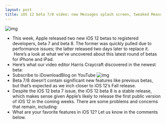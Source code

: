 ```yaml
---
layout: post
title: iOS 12 beta 7/8 video: new Messages splash screen, tweaked Measure app icon
---
```

![img](http://media.idownloadblog.com/wp-content/uploads/2018/08/ios-12-beta-8-video.jpg)
* This week, Apple released two new iOS 12 betas to registered developers, beta 7 and beta 8. The former was quickly pulled due to performance issues; the latter released two days later to replace it.  Here’s a look at what we’ve uncovered about this latest round of betas for iPhone and iPad.
* Here’s what our video editor Harris Craycraft discovered in the newest beta:
* Subscribe to iDownloadBlog on YouTube
![img](http://media.idownloadblog.com/wp-content/uploads/2018/08/ios-12-beta-8.jpg)
* Beta 7/8 doesn’t contain significant new features like previous betas, but that’s expected as we inch closer to iOS 12’s Fall release.
* Despite the iOS 12 beta 7 issue, the iOS 12 beta 8 is a stable release, which makes sense given Apple’s likely to release the first public version of iOS 12 in the coming weeks. There are some problems and concerns that remain, including:
* What are your favorite features in iOS 12? Let us know in the comments below.

